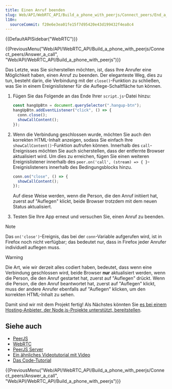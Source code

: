 ```yaml
---
title: Einen Anruf beenden
slug: Web/API/WebRTC_API/Build_a_phone_with_peerjs/Connect_peers/End_a_call
l10n:
  sourceCommit: f20e6e3ea01fe15f7d95420e43d199432f4ea8c4
---
```


{{DefaultAPISidebar("WebRTC")}}

{{PreviousMenu("Web/API/WebRTC_API/Build_a_phone_with_peerjs/Connect_peers/Answer_a_call", "Web/API/WebRTC_API/Build_a_phone_with_peerjs")}}

Das Letzte, was Sie sicherstellen möchten, ist, dass Ihre Anrufer eine Möglichkeit haben, einen Anruf zu beenden. Der eleganteste Weg, dies zu tun, besteht darin, die Verbindung mit der `close()`-Funktion zu schließen, was Sie in einem Ereignislistener für die Auflege-Schaltfläche tun können.

1. Fügen Sie das Folgende an das Ende Ihrer `script.js`-Datei hinzu:

   ```js
   const hangUpBtn = document.querySelector(".hangup-btn");
   hangUpBtn.addEventListener("click", () => {
     conn.close();
     showCallContent();
   });
   ```

2. Wenn die Verbindung geschlossen wurde, möchten Sie auch den korrekten HTML-Inhalt anzeigen, sodass Sie einfach Ihre `showCallContent()`-Funktion aufrufen können. Innerhalb des `call`-Ereignisses möchten Sie auch sicherstellen, dass der entfernte Browser aktualisiert wird. Um dies zu erreichen, fügen Sie einen weiteren Ereignislistener innerhalb des `peer.on('call', (stream) => { }`-Ereignislisteners innerhalb des Bedingungsblocks hinzu.

   ```js
   conn.on("close", () => {
     showCallContent();
   });
   ```

   Auf diese Weise werden, wenn die Person, die den Anruf initiiert hat, zuerst auf "Auflegen" klickt, beide Browser trotzdem mit dem neuen Status aktualisiert.

3. Testen Sie Ihre App erneut und versuchen Sie, einen Anruf zu beenden.

> [!NOTE]
> Das `on('close')`-Ereignis, das bei der `conn`-Variable aufgerufen wird, ist in Firefox noch nicht verfügbar; das bedeutet nur, dass in Firefox jeder Anrufer individuell auflegen muss.

> [!WARNING]
> Die Art, wie wir derzeit alles codiert haben, bedeutet, dass wenn eine Verbindung geschlossen wird, beide Browser **nur** aktualisiert werden, wenn die Person, die den Anruf gestartet hat, zuerst auf "Auflegen" drückt. Wenn die Person, die den Anruf beantwortet hat, zuerst auf "Auflegen" klickt, muss der andere Anrufer ebenfalls auf "Auflegen" klicken, um den korrekten HTML-Inhalt zu sehen.

Damit sind wir mit dem Projekt fertig!
Als Nächstes könnten Sie [es bei einem Hosting-Anbieter, der Node.js-Projekte unterstützt, bereitstellen](/de/docs/Learn_web_development/Extensions/Server-side/Express_Nodejs/deployment).

## Siehe auch

- [PeerJS](https://peerjs.com/)
- [WebRTC](/de/docs/Web/API/WebRTC_API)
- [PeerJS Server](https://github.com/peers/peerjs-server)
- [Ein ähnliches Videotutorial mit Video](https://www.youtube.com/watch?v=OOrBcpwelPY)
- [Das Code-Tutorial](https://github.com/SamsungInternet/WebPhone/tree/master/tutorial)

{{PreviousMenu("Web/API/WebRTC_API/Build_a_phone_with_peerjs/Connect_peers/Answer_a_call", "Web/API/WebRTC_API/Build_a_phone_with_peerjs")}}
